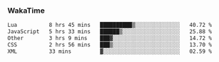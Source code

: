 ### WakaTime

<!--START_SECTION:waka-->

```txt
Lua          8 hrs 45 mins   ██████████▒░░░░░░░░░░░░░░   40.72 %
JavaScript   5 hrs 33 mins   ██████▒░░░░░░░░░░░░░░░░░░   25.88 %
Other        3 hrs 9 mins    ███▓░░░░░░░░░░░░░░░░░░░░░   14.72 %
CSS          2 hrs 56 mins   ███▒░░░░░░░░░░░░░░░░░░░░░   13.70 %
XML          33 mins         ▓░░░░░░░░░░░░░░░░░░░░░░░░   02.59 %
```

<!--END_SECTION:waka-->
